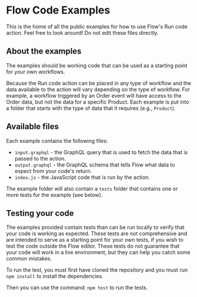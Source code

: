 # Flow Code Examples

This is the home of all the public examples for how to use Flow's Run code action. Feel free to look around! Do not edit these files directly.

## About the examples

The examples should be working code that can be used as a starting point for your own workflows.

Because the Run code action can be placed in any type of workflow and the data available to the action will vary depending on the type of workflow. For example, a workflow triggered by an Order event will have access to the Order data, but not the data for a specific Product. Each example is put into a folder that starts with the type of data that it requires (e.g., `Product`).

## Available files

Each example contains the following files:

- `input.graphql` - the GraphQL query that is used to fetch the data that is passed to the action.
- `output.graphql` - the GraphQL schema that tells Flow what data to expect from your code's return.
- `index.js` - the JavaScript code that is run by the action.

The example folder will also contain a `tests` folder that contains one or more tests for the example (see below).

## Testing your code

The examples provided contain tests than can be run locally to verify that your code is working as expected. These tests are not comprehensive and are intended to serve as a starting point for your own tests, if you wish to test the code outside the Flow editor. These tests do not guarantee that your code will work in a live environment, but they can help you catch some common mistakes.

To run the test, you must first have cloned the repository and you must run `npm install` to install the dependencies.

Then you can use the command: `npm test` to run the tests.

